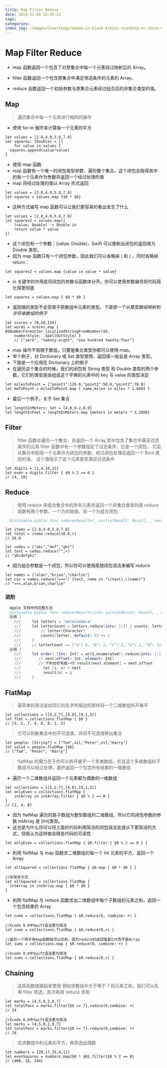 ```yaml
---
title: Map Filter Reduce
date: 2019-11-05 16:45:11
tags:
categories:
index_img: /images/CoverImage/woman-in-black-bikini-standing-on-shore-825904.jpg
---
```


# Map Filter Reduce

- map 函数返回一个包含了对原集合中每一个元素经过映射后的 Array。

- filter 函数返回一个包含原集合中满足筛选条件的元素的 Array。

- reduce 函数返回一个初始参数与原集合元素经过组合后的非集合类型的值。

## Map

> 遍历集合中每一个元素进行相同的操作

- 使用 for-in 循环来计算每一个元素的平方

```示例
let values = [2.0,4.0,5.0,7.0]
var squares: [Double] = []
    for value in values {
  squares.append(value*value)
}
```

- 使用 map 函数
- map 函数有一个唯一的闭包类型参数，遍历整个集合。这个闭包会取得其中的每一个元素作为参数并返回一个经过处理的值
- map 将经过处理的值以 Array 形式返回

```示例
let values = [2.0,4.0,5.0,7.0]
let squares = values.map {$0 * $0}
```

- 这种方式编写 map 函数可以让我们更容易的看出发生了什么

```示例
let values = [2.0,4.0,5.0,7.0]
let squares2 = values.map({
    (value: Double) -> Double in
    return value * value
})
```

- 这个闭包有一个参数：(value: Double)，Swift 可以推断出闭包的返回值为 Double 类型。
- 因为 map 函数只有一个闭包参数，因此我们可以省略掉 ( 和 ) ，同时省略掉 return：

```示例
let squares2 = values.map {value in value * value}
```

- in 关键字的作用是将闭包的参数与函数体分开。你可以使用参数编号将代码简化得更彻底

```示例
let squares = values.map { $0 * $0 }
```

- 返回值的类型不会受限于原数组中元素的类型。_下面是一个从整型数组映射到字符串数组的例子_

```示例
let scores = [0,28,124]
let words = scores.map { NSNumberFormatter.localizedStringFromNumber($0,
    numberStyle: .SpellOutStyle) }
    // ["zero", "twenty-eight", "one hundred twenty-four"]
```

- map 操作不局限于数组，只要是集合类型你都可以使用 map。
- 举个例子，对 Dictionary 或 Set 类型使用，返回值一般会是 Array 类型。
- 下面是一个应用在 Dictionary 上的例子
- 在遍历这个集合的时候，我们的闭包有 String 类型 和 Double 类型的两个参数，它们的类型是由组成这个字典的元素中的 key 与 value 的类型决定

```示例
let milesToPoint = ["point1":120.0,"point2":50.0,"point3":70.0]
let kmToPoint = milesToPoint.map { name,miles in miles * 1.6093 }
```

- 最后一个例子，关于 Set 集合

```示例
let lengthInMeters: Set = [4.0,6.2,8.9]
let lengthInFeet = lengthInMeters.map {meters in meters * 3.2808}
```

## Filter

> filter 函数会遍历一个集合，并返回一个 Array,其中包含了集合中满足过滤条件的元素
> filter 函数中有一个参数指定了过滤条件，它是一个闭包，
> 它会从集合中取得一个元素作为闭包的参数，经过闭包处理后返回一个 Bool 类型的值，
> 这个值指示了这个元素是否满足过滤条件

```示例
let digits = [1,4,10,15]
let even = digits.filter { $0 % 2 == 0 }
// [4, 10]
```

## Reduce

> 使用 reduce 来组合集合中的所有元素并返回一个非集合类型的值
> reduce 函数有两个参数，一个为初始值，另一个为组合闭包

```s
  @inlinable public func reduce<Result>(_ initialResult: Result, _ nextPartialResult: (Result, (offset: Int, element: Base.Element)) throws -> Result) rethrows -> Result
```

```示例
let items = [2.0,4.0,5.0,7.0]
let total = items.reduce(10.0,+)
// 28.0
```

```示例
let codes = ["abc","def","ghi"]
let text = codes.reduce("",+)
// "abcdefghi"
```

- 因为组合参数是一个闭包，所以你可以使用尾随闭包语法来编写 reduce

```示例
let names = ["alan","brian","charlie"]
let csv = names.reduce("===") {text, name in "\(text),\(name)"}
// "===,alan,brian,charlie"
```

### 进阶

```s
  Apple 文档中的完整方法
  @inlinable public func reduce<Result>(into initialResult: Result, _ updateAccumulatingResult: (inout Result, (offset: Int, element: Base.Element)) throws -> ()) rethrows -> Result
  示例 1
    ///     let letters = "abracadabra"
    ///     let letterCount = letters.reduce(into: [:]) { counts, letter in
    ///         // letter(Character)
    ///         counts[letter, default: 0] += 1
    ///     }
    ///     // letterCount == ["a": 5, "b": 2, "r": 2, "c": 1, "d": 1]
  示例 2
    ///     let order: [Int: Int] = arr2.enumerated().reduce(into: [:]) { result, next in
    ///        // next(offset: Int, element: Int)
    ///        // 下列也可写成一行 result[next.element] = next.offset
    ///          let (i, n) = next
    ///          result[n] = i
    ///     }


```



## FlatMap

> 最简单的用法是如同它的名字所描述的那样将一个二维数组拆开展平

```示例
let collections = [[5,2,7],[4,8],[9,1,3]]
let flat = collections.flatMap { $0 }
// [5, 2, 7, 4, 8, 9, 1, 3]
```

> 它可以判断集合中的不可选值，并将不可选值移出集合

```示例
let people: [String?] = ["Tom",nil,"Peter",nil,"Harry"]
let valid = people.flatMap {$0}
// ["Tom", "Peter", "Harry"]
```

> flatMap 的魔力在于你可以拆开展平一个多维数组，并且这个多维数组的子数组可以经过处理，最终返回一个包含所有结果的一维数组

- 遍历一个二维数组并返回一个元素都为偶数的一维数组

```示例
let collections = [[5,2,7],[4,8],[9,1,3]]
let onlyEven = collections.flatMap {
    intArray in intArray.filter { $0 % 2 == 0 }
}
// [2, 4, 8]
```

- 因为 flatMap 遍历的是子数组为整型数组的二维数组，所以它的闭包参数的参数 intArray 是 [Int]类型。
- 这也是为什么你可以将上面的代码利用简洁的闭包语法变成以下更简洁的方式，但我认为这样做会降低代码的可读性

```示例
let onlyEven = collections.flatMap { $0.filter { $0 % 2 == 0 } }
```

- 利用 flatMap 与 map 函数求二维数组的每一个 Int 元素的平方，返回一个 Array

```示例
let allSquared = collections.flatMap { $0.map { $0 * $0 } }

//非简写方式
let allSquared = collections.flatMap {
  intArray in intArray.map { $0 * $0 }
}
```

- 利用 flatMap 与 reduce 函数求出二维数组中每个子数组的元素之和，返回一个包含结果的 Array

```示例
let sums = collections.flatMap { $0.reduce(0, combine: +) }

//Xcode 8.0中Swift语法更为简洁
let sums = collections.flatMap { $0.reduce(0,+) }

//最后一个例子用map函数就可以办到，因为reduce的返回值是Int而不是Array
let sums = collections.map { $0.reduce(0, combine: +) }

//Xcode 8.0中Swift语法更为简洁
let sums = collections.flatMap { $0.reduce(0,+) }
```

## Chaining

> 这些函数链接起来使用
> 例如求数组中大于等于 7 的元素之和，我们可以先用 filter 筛选，其次再用 reduce 求和

```示例
let marks = [4,5,8,2,9,7]
let totalPass = marks.filter{$0 >= 7}.reduce(0,combine: +)
// 24

//Xcode 8.0中Swift语法更为简洁
let marks = [4,5,8,2,9,7]
let totalPass = marks.filter{$0 >= 7}.reduce(0,combine: +)
// 24
```

> 先求数组中的元素的平方，再筛选出偶数

```示例
let numbers = [20,17,35,4,12]
let evenSquares = numbers.map{$0 * $0}.filter{$0 % 2 == 0}
// [400, 16, 144]
```
